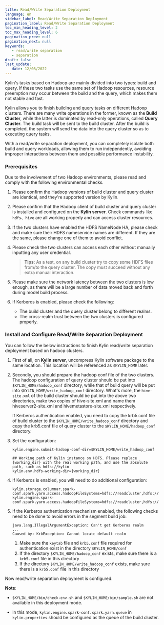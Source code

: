 ```yaml
---
title: Read/Write Separation Deployment
language: en
sidebar_label: Read/Write Separation Deployment
pagination_label: Read/Write Separation Deployment
toc_min_heading_level: 2
toc_max_heading_level: 6
pagination_prev: null
pagination_next: null
keywords:
   - read/write separation
   - separation
draft: false
last_update:
   date: 12/08/2022
---
```


Kylin's tasks based on Hadoop are mainly divided into two types: build and query. If these two tasks use the same set of Hadoop resources, resource preemption may occur between the build and the query, which makes them not stable and fast.

Kylin allows you to finish building and query tasks on different Hadoop clusters. There are many write operations in the former, known as the **Build Cluster**, while the latter is dominated by read-only operations, called **Query Cluster**. The build task will be sent to the build cluster. After the build is completed, the system will send the data into the query cluster so as to executing query tasks.

With a read/write separation deployment, you can completely isolate both build and query workloads, allowing them to run independently, avoiding improper interactions between them and possible performance instability.

### Prerequisites

Due to the involvement of two Hadoop environments, please read and comply with the following environmental checks.

1. Please confirm the Hadoop versions of build cluster and query cluster are identical, and they're supported version by Kylin.

2. Please confirm that the Hadoop client of build cluster and query cluster is installed and configured on the **Kylin server**. Check commands like `hdfs`、`hive` are all working properly and can access cluster resources.

3. If the two clusters have enabled the HDFS NameNode HA, please check and make sure their HDFS nameservice names are different. If they are the same, please change one of them to avoid conflict.

4. Please check the two clusters can access each other without manually inputting any user credential.

   > **Tips**: As a test, on any build cluster try to copy some HDFS files from/to the query cluster. The copy must succeed without any extra manual interaction.

5. Please make sure the network latency between the two clusters is low enough, as there will be a large number of data moved back and forth during model build process.

6. If Kerberos is enabled, please check the following:

   - The build cluster and the query cluster belong to different realms.
   - The cross-realm trust between the two clusters is configured properly.

### Install and Configure Read/Write Separation Deployment

You can follow the below instructions to finish Kylin read/write separation deployment based on hadoop clusters.

1. First of all, on **Kylin server**, uncompress Kylin software package to the same location. This location will be referenced as `$KYLIN_HOME` later.

2. Secondly, you should prepare the hadoop conf file of the two clusters. The hadoop configuration of query cluster should be put into `$KYLIN_HOME/hadoop_conf` directory, while that of build query will be put into `$KYLIN_HOME/write_hadoop_conf` directory. What's more, the `hive-site.xml` of the build cluster should be put into the above two directories, make two copies of hive-site.xml and name them hiveserver2-site.xml and hivemetastore-site.xml respectively. 
   
   If Kerberos authentication enabled, you need to copy the krb5.conf file of build cluster to the `$KYLIN_HOME/write_hadoop_conf` directory and copy the krb5.conf file of query cluster to the `$KYLIN_HOME/hadoop_conf` directory.

3. Set the configuration:

   ```properties
   kylin.engine.submit-hadoop-conf-dir=$KYLIN_HOME/write_hadoop_conf

   ## Working path of Kylin instance on HDFS. Please replace {working_dir} with the real working path, and use the absolute path, such as hdfs://kylin
   kylin.env.hdfs-working-dir={working_dir}
   ```

4. If Kerberos is enabled, you will need to do additional configuration:

   ```properties
   kylin.storage.columnar.spark-conf.spark.yarn.access.hadoopFileSystems=hdfs://readcluster,hdfs://writecluster
   kylin.engine.spark-conf.spark.yarn.access.hadoopFileSystems=hdfs://readcluster,hdfs://writecluster
   ```
5. If the Kerberos authentication mechanism enabled, the following checks need to be done to avoid errors in the segment build job:
   
   ```
   java.lang.IllegalArgumentException: Can't get Kerberos realm
   ...
   Caused by: KrbException: Cannot locate default realm
   ```
   
   1. Make sure the `keytab` file and `krb5.conf` file required for authentication exist in the directory `$KYLIN_HOME/conf`
   2. If the directory `$KYLIN_HOME/hadoop_conf` exists, make sure there is a `krb5.conf` file in this directory
   3. If the directory `$KYLIN_HOME/write_hadoop_conf` exists, make sure there is a `krb5.conf` file in this directory

Now read/write separation deployment is configured. 

**Note:**

* `$KYLIN_HOME/bin/check-env.sh` and `$KYLIN_HOME/bin/sample.sh` are not available in this deployment mode.

* In this mode, `kylin.engine.spark-conf.spark.yarn.queue` in `kylin.properties` should be configured as the queue of the build cluster.


